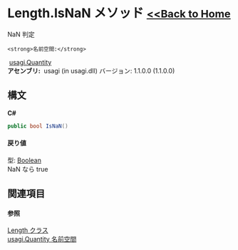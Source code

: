 # Length.IsNaN メソッド <small>[<<Back to Home](https://github.com/usagi/usagi.cs/blob/master/Help/Home.md)</small> 

NaN 判定


    <strong>名前空間:</strong>
&nbsp;<a href="N_usagi_Quantity.md">usagi.Quantity</a><br /><strong>アセンブリ:</strong>
&nbsp;usagi (in usagi.dll) バージョン: 1.1.0.0 (1.1.0.0)

## 構文

**C#**<br />
``` C#
public bool IsNaN()
```


#### 戻り値
型: <a href="http://msdn2.microsoft.com/ja-jp/library/a28wyd50" target="_blank">Boolean</a><br />NaN なら true

## 関連項目


#### 参照
<a href="T_usagi_Quantity_Length.md">Length クラス</a><br /><a href="N_usagi_Quantity.md">usagi.Quantity 名前空間</a><br />